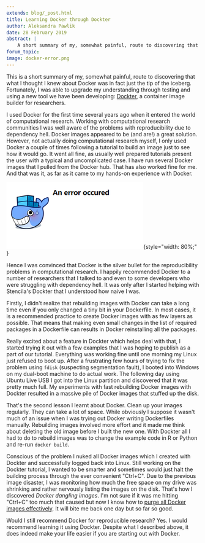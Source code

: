 ```yaml
---
extends: blog/_post.html
title: Learning Docker through Dockter
author: Aleksandra Pawlik
date: 28 February 2019
abstract: |
    A short summary of my, somewhat painful, route to discovering that what I thought I knew about Docker was in fact just the tip of the iceberg. Fortunately, I was able to upgrade my understanding through testing and using a new tool we have been developing: Dockter, a container image builder for researchers.
forum_topic:
image: docker-error.png
---
```


This is a short summary of my, somewhat painful, route to discovering that what I thought I knew about Docker was in fact just the tip of the iceberg. Fortunately, I was able to upgrade my understanding through testing and using a new tool we have been developing: [Dockter](https://stencila.github.io/dockter/),  a container image builder for researchers.

I used Docker for the first time several years ago when it entered the world of computational research. Working with computational research communities I was well aware of the problems with reproducibility due to dependency hell. Docker images appeared to be (and are!) a great solution. However, not actually doing
computational research myself, I only used Docker a couple of times following a tutorial to build an image just to see how it would go. It went all fine, as usually well prepared tutorials present the user with a typical and uncomplicated case. I have run several Docker images that I pulled from the Docker hub. That has also worked fine for me. And that was it, as far as it came to my hands-on experience with Docker. 

![docker-error.png](docker-error.png){style="width: 80%;" }

Hence I was convinced that Docker is the silver bullet for the reproducibility problems in computational research. I happily recommended Docker to a number of researchers that I talked to and even to some developers who were struggling with dependency hell. It was only after I started helping with Stencila's Dockter that I understood how naive I was.

Firstly, I didn't realize that rebuilding images with Docker can take a long time even if you only changed a tiny bit in your Dockerfile. In most cases, it is a recommended practice to create Docker images with as few layers as possible. That means that making even small changes in the list of required packages in a Dockerfile can results in Docker reinstalling all the packages. 

Really excited about a feature in Dockter which helps deal with that, I started trying it out with a few examples that I was hoping to publish as a part of our tutorial. Everything was working fine until one morning my Linux just refused to boot up. After a frustrating few hours of trying to fix the problem using `fdisk` (suspecting segmentation fault), I booted into Windows on my dual-boot machine to do actual work. The following day using Ubuntu Live USB I got into the Linux partition and discovered that it was pretty much full. My experiments with fast rebuilding Docker images with Dockter resulted in a massive pile of Docker images that stuffed up the disk. 

That's the second lesson I learnt about Docker. Clean up your images regularly. They can take a lot of space. While obviously I suppose it wasn't much of an issue when I was trying out Docker writing Dockerfiles manually. Rebuilding images involved more effort and it made me think about deleting the old image before I built the new one. With Dockter all I had to do to rebuild images was to change the example code in R or Python and re-run `docker build`.

Conscious of the problem I nuked all Docker images which I created with Dockter and successfully logged back into Linux. Still working on the Dockter tutorial, I wanted to be smarter and sometimes would just halt the building process through the ever convenient "Ctrl+C". Due to the previous image disaster, I was monitoring how much the free space on my drive was shrinking and rather nervously listing the images on the disk. That's how I discovered *Docker dangling images*. I'm not sure if it was me hitting "Ctrl+C" too much that caused but now I know how to [purge all Docker images effectively](https://docs.docker.com/engine/reference/commandline/system_prune/). It will bite me back one day but so far so good.

Would I still recommend Docker for reproducible research? Yes. I would recommend learning it using Dockter. Despite what I described above, it does indeed make your life easier if you are starting out with Docker.

